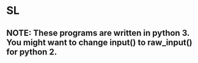 # SL
## NOTE: These programs are written in python 3. You might want to change input() to raw_input() for python 2.

